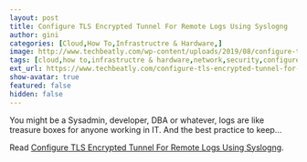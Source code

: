 ```yaml
---
layout: post
title: Configure TLS Encrypted Tunnel For Remote Logs Using Syslogng
author: gini
categories: [Cloud,How To,Infrastructre & Hardware,]
image: http://www.techbeatly.com/wp-content/uploads/2019/08/configure-tls-encrypted-tunnel-for-remote-logs-using-syslog-ng-1024x454.png
tags: [cloud,how to,infrastructre & hardware,network,security,configure tls encrypted tunnel for remote logs using syslog-ng,syslog-ng,syslog-ng tls,tls logging,]
ext_url: https://www.techbeatly.com/configure-tls-encrypted-tunnel-for-remote-logs-using-syslog-ng/
show-avatar: true
featured: false
hidden: false
---
```


You might be a Sysadmin, developer, DBA or whatever, logs are like treasure boxes for anyone working in IT. And the best practice to keep&#46;&#46;&#46;

Read [Configure TLS Encrypted Tunnel For Remote Logs Using Syslogng](https://www.techbeatly.com/configure-tls-encrypted-tunnel-for-remote-logs-using-syslog-ng/).